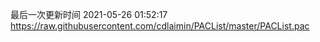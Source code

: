 最后一次更新时间 2021-05-26 01:52:17
https://raw.githubusercontent.com/cdlaimin/PACList/master/PACList.pac

